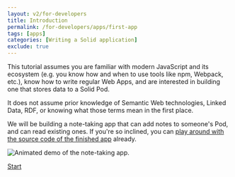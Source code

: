 ```yaml
---
layout: v2/for-developers
title: Introduction
permalink: /for-developers/apps/first-app
tags: [apps]
categories: [Writing a Solid application]
exclude: true
---
```


This tutorial assumes you are familiar with modern JavaScript and its ecosystem (e.g. you know how
and when to use tools like npm, Webpack, etc.), know how to write regular Web Apps, and are
interested in building one that stores data to a Solid Pod.

It does not assume prior knowledge of Semantic Web technologies, Linked Data, RDF, or knowing what
those terms mean in the first place.

We will be building a note-taking app that can add notes to someone's Pod, and can read existing
ones. If you're so inclined, you can [play around with the source code of the finished
app](https://codesandbox.io/s/github/Vinnl/notepod/tree/5-writing-data/?module=%2Fsrc%2FApp.tsx)
already.

![Animated demo of the note-taking app.]({{site.baseUrl}}/assets/img/notepod-demo.gif)

[Start]({{site.baseUrl}}/for-developers/apps/first-app/1-authentication)
